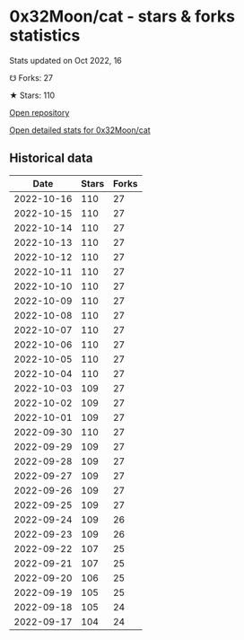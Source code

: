 # 0x32Moon/cat - stars & forks statistics

Stats updated on Oct 2022, 16

☋ Forks: 27

★ Stars: 110

[Open repository](https://github.com/0x32Moon/cat)

[Open detailed stats for 0x32Moon/cat](https://reviewgithub.com/rep/0x32Moon/cat)

## Historical data
| Date | Stars | Forks |
|------|-------|-------|
| 2022-10-16 | 110 | 27 | 
| 2022-10-15 | 110 | 27 | 
| 2022-10-14 | 110 | 27 | 
| 2022-10-13 | 110 | 27 | 
| 2022-10-12 | 110 | 27 | 
| 2022-10-11 | 110 | 27 | 
| 2022-10-10 | 110 | 27 | 
| 2022-10-09 | 110 | 27 | 
| 2022-10-08 | 110 | 27 | 
| 2022-10-07 | 110 | 27 | 
| 2022-10-06 | 110 | 27 | 
| 2022-10-05 | 110 | 27 | 
| 2022-10-04 | 110 | 27 | 
| 2022-10-03 | 109 | 27 | 
| 2022-10-02 | 109 | 27 | 
| 2022-10-01 | 109 | 27 | 
| 2022-09-30 | 110 | 27 | 
| 2022-09-29 | 109 | 27 | 
| 2022-09-28 | 109 | 27 | 
| 2022-09-27 | 109 | 27 | 
| 2022-09-26 | 109 | 27 | 
| 2022-09-25 | 109 | 27 | 
| 2022-09-24 | 109 | 26 | 
| 2022-09-23 | 109 | 26 | 
| 2022-09-22 | 107 | 25 | 
| 2022-09-21 | 107 | 25 | 
| 2022-09-20 | 106 | 25 | 
| 2022-09-19 | 105 | 25 | 
| 2022-09-18 | 105 | 24 | 
| 2022-09-17 | 104 | 24 | 

